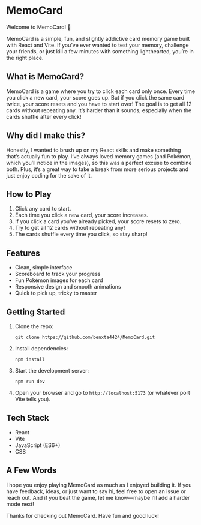 
# MemoCard

Welcome to MemoCard! 🎴

MemoCard is a simple, fun, and slightly addictive card memory game built with React and Vite. If you’ve ever wanted to test your memory, challenge your friends, or just kill a few minutes with something lighthearted, you’re in the right place.

## What is MemoCard?

MemoCard is a game where you try to click each card only once. Every time you click a new card, your score goes up. But if you click the same card twice, your score resets and you have to start over! The goal is to get all 12 cards without repeating any. It’s harder than it sounds, especially when the cards shuffle after every click!

## Why did I make this?

Honestly, I wanted to brush up on my React skills and make something that’s actually fun to play. I’ve always loved memory games (and Pokémon, which you’ll notice in the images), so this was a perfect excuse to combine both. Plus, it’s a great way to take a break from more serious projects and just enjoy coding for the sake of it.

## How to Play

1. Click any card to start.
2. Each time you click a new card, your score increases.
3. If you click a card you’ve already picked, your score resets to zero.
4. Try to get all 12 cards without repeating any!
5. The cards shuffle every time you click, so stay sharp!

## Features

- Clean, simple interface
- Scoreboard to track your progress
- Fun Pokémon images for each card
- Responsive design and smooth animations
- Quick to pick up, tricky to master

## Getting Started

1. Clone the repo:
    ```
    git clone https://github.com/benxta4424/MemoCard.git
    ```
2. Install dependencies:
    ```
    npm install
    ```
3. Start the development server:
    ```
    npm run dev
    ```
4. Open your browser and go to `http://localhost:5173` (or whatever port Vite tells you).

## Tech Stack

- React
- Vite
- JavaScript (ES6+)
- CSS

## A Few Words

I hope you enjoy playing MemoCard as much as I enjoyed building it. If you have feedback, ideas, or just want to say hi, feel free to open an issue or reach out. And if you beat the game, let me know—maybe I’ll add a harder mode next!

Thanks for checking out MemoCard. Have fun and good luck!